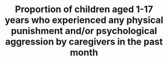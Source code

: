 ---
data_non_statistical: true
goal_meta_link: http://unstats.un.org/sdgs/files/metadata-compilation/Metadata-Goal-16.pdf
goal_meta_link_page: 11
graph: null
graph_status_notes: checking
graph_title: Proportion of children aged 1-17 years who experienced any physical punishment
  and/or psychological aggression by caregivers in the past month
graph_type: null
graph_type_description: JP to check with Allen Beck
has_metadata: false
indicator: 16.2.1
indicator_name: Proportion of children aged 1-17 years who experienced any physical
  punishment and/or psychological aggression by caregivers in the past month
indicator_variable: null
layout: indicator
permalink: /16-2-1/
published: true
reporting_status: notstarted
sdg_goal: 16
source_active_1: true
source_notes_1: null
source_title_1: null
target: End abuse, exploitations, trafficking and all forms of violence against and
  torture of children.
target_id: '16.2'
title: Proportion of children aged 1-17 years who experienced any physical punishment
  and/or psychological aggression by caregivers in the past month
un_custodial_agency: UNICEF
un_designated_tier: '2'
variable_description: null
variable_notes: null
---